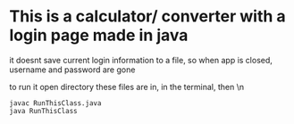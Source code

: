 # This is a calculator/ converter with a login page made in java

it doesnt save current login information to a file, so when app is closed, username and password are gone

to run it
	open directory these files are in, in the terminal, then \n

	javac RunThisClass.java
	java RunThisClass
